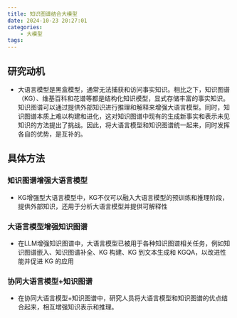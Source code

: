 ```yaml
---
title: 知识图谱结合大模型
date: 2024-10-23 20:27:01
categories:
    - 大模型
tags:
---
```


## 研究动机

- 大语言模型是黑盒模型，通常无法捕获和访问事实知识。相比之下，知识图谱（KG）、维基百科和花谱等都是结构化知识模型，显式存储丰富的事实知识。知识图谱可以通过提供外部知识进行推理和解释来增强大语言模型。同时，知识图谱本质上难以构建和进化，这对知识图谱中现有的生成新事实和表示未见知识的方法提出了挑战。因此，将大语言模型和知识图谱统一起来，同时发挥各自的优势，是互补的。

## 具体方法

### 知识图谱增强大语言模型

- KG增强型大语言模型中，KG不仅可以融入大语言模型的预训练和推理阶段，提供外部知识，还用于分析大语言模型并提供可解释性

### 大语言模型增强知识图谱

- 在LLM增强知识图谱中，大语言模型已被用于各种知识图谱相关任务，例如知识图谱嵌入、知识图谱补全、KG 构建、KG 到文本生成和 KGQA，以改进性能并促进 KG 的应用


### 协同大语言模型+知识图谱

- 在协同大语言模型+知识图谱中，研究人员将大语言模型和知识图谱的优点结合起来，相互增强知识表示和推理。


